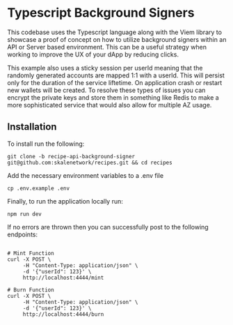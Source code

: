 # Typescript Background Signers

This codebase uses the Typescript language along with the Viem library to showcase a proof of concept on how to utilize background signers
within an API or Server based environment. This can be a useful strategy when working to improve the UX of your dApp by reducing clicks.

This example also uses a sticky session per userId meaning that the randomly generated accounts are mapped 1:1 with a userId. This will persist only
for the duration of the service liftetime. On application crash or restart new wallets will be created. To resolve these types of issues you can encrypt the private keys and store them in something like Redis to make a more sophisticated service that would also allow for multiple AZ usage.

## Installation

To install run the following:

```shell
git clone -b recipe-api-background-signer git@github.com:skalenetwork/recipes.git && cd recipes
```

Add the necessary environment variables to a .env file

```shell
cp .env.example .env
```

Finally, to run the application locally run:

```shell
npm run dev
```

If no errors are thrown then you can successfully post to the following endpoints:

```shell

# Mint Function
curl -X POST \
     -H "Content-Type: application/json" \
     -d '{"userId": 123}' \
     http://localhost:4444/mint

# Burn Function
curl -X POST \
     -H "Content-Type: application/json" \
     -d '{"userId": 123}' \
     http://localhost:4444/burn

```